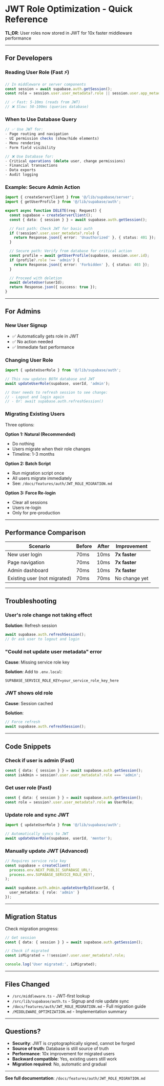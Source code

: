 # JWT Role Optimization - Quick Reference

**TL;DR**: User roles now stored in JWT for 10x faster middleware performance

---

## For Developers

### Reading User Role (Fast ⚡)

```typescript
// In middleware or server components
const session = await supabase.auth.getSession();
const role = session.user.user_metadata?.role || session.user.app_metadata?.role;

// ✅ Fast: 5-10ms (reads from JWT)
// ❌ Slow: 50-100ms (queries database)
```

### When to Use Database Query

```typescript
// ✅ Use JWT for:
- Page routing and navigation
- UI permission checks (show/hide elements)
- Menu rendering
- Form field visibility

// ❌ Use Database for:
- Critical operations (delete user, change permissions)
- Financial transactions
- Data exports
- Audit logging
```

### Example: Secure Admin Action

```typescript
import { createServerClient } from '@/lib/supabase/server';
import { getUserProfile } from '@/lib/supabase/auth';

export async function DELETE(req: Request) {
  const supabase = createServerClient();
  const { data: { session } } = await supabase.auth.getSession();

  // Fast path: Check JWT for basic auth
  if (!session?.user.user_metadata?.role) {
    return Response.json({ error: 'Unauthorized' }, { status: 401 });
  }

  // Secure path: Verify from database for critical action
  const profile = await getUserProfile(supabase, session.user.id);
  if (profile?.role !== 'admin') {
    return Response.json({ error: 'Forbidden' }, { status: 403 });
  }

  // Proceed with deletion
  await deleteUser(userId);
  return Response.json({ success: true });
}
```

---

## For Admins

### New User Signup
- ✅ Automatically gets role in JWT
- ✅ No action needed
- ✅ Immediate fast performance

### Changing User Role
```typescript
import { updateUserRole } from '@/lib/supabase/auth';

// This now updates BOTH database and JWT
await updateUserRole(supabase, userId, 'admin');

// User needs to refresh session to see change:
// - Logout and login again
// - Or: await supabase.auth.refreshSession()
```

### Migrating Existing Users

Three options:

**Option 1: Natural (Recommended)**
- Do nothing
- Users migrate when their role changes
- Timeline: 1-3 months

**Option 2: Batch Script**
- Run migration script once
- All users migrate immediately
- See: `/docs/features/auth/JWT_ROLE_MIGRATION.md`

**Option 3: Force Re-login**
- Clear all sessions
- Users re-login
- Only for pre-production

---

## Performance Comparison

| Scenario | Before | After | Improvement |
|----------|--------|-------|-------------|
| New user login | 70ms | 10ms | **7x faster** |
| Page navigation | 70ms | 10ms | **7x faster** |
| Admin dashboard | 70ms | 10ms | **7x faster** |
| Existing user (not migrated) | 70ms | 70ms | No change yet |

---

## Troubleshooting

### User's role change not taking effect

**Solution**: Refresh session
```typescript
await supabase.auth.refreshSession();
// Or ask user to logout and login
```

### "Could not update user metadata" error

**Cause**: Missing service role key

**Solution**: Add to `.env.local`:
```
SUPABASE_SERVICE_ROLE_KEY=your_service_role_key_here
```

### JWT shows old role

**Cause**: Session cached

**Solution**:
```typescript
// Force refresh
await supabase.auth.refreshSession();
```

---

## Code Snippets

### Check if user is admin (Fast)

```typescript
const { data: { session } } = await supabase.auth.getSession();
const isAdmin = session?.user.user_metadata?.role === 'admin';
```

### Get user role (Fast)

```typescript
const { data: { session } } = await supabase.auth.getSession();
const role = session?.user.user_metadata?.role as UserRole;
```

### Update role and sync JWT

```typescript
import { updateUserRole } from '@/lib/supabase/auth';

// Automatically syncs to JWT
await updateUserRole(supabase, userId, 'mentor');
```

### Manually update JWT (Advanced)

```typescript
// Requires service role key
const supabase = createClient(
  process.env.NEXT_PUBLIC_SUPABASE_URL!,
  process.env.SUPABASE_SERVICE_ROLE_KEY!,
);

await supabase.auth.admin.updateUserById(userId, {
  user_metadata: { role: 'admin' }
});
```

---

## Migration Status

Check migration progress:

```typescript
// Get session
const { data: { session } } = await supabase.auth.getSession();

// Check if migrated
const isMigrated = !!session?.user.user_metadata?.role;

console.log('User migrated:', isMigrated);
```

---

## Files Changed

- `/src/middleware.ts` - JWT-first lookup
- `/src/lib/supabase/auth.ts` - Signup and role update sync
- `/docs/features/auth/JWT_ROLE_MIGRATION.md` - Full migration guide
- `/MIDDLEWARE_OPTIMIZATION.md` - Implementation summary

---

## Questions?

- **Security**: JWT is cryptographically signed, cannot be forged
- **Source of truth**: Database is still source of truth
- **Performance**: 10x improvement for migrated users
- **Backward compatible**: Yes, existing users still work
- **Migration required**: No, automatic and gradual

---

**See full documentation**: `/docs/features/auth/JWT_ROLE_MIGRATION.md`
